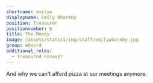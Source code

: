 ```yaml
---
shortname: emilyw
displayname: Emily Wharmby
position: Treasurer
positionnumber: 6
title: The Money
image: /assets/static1/img/staff/emilywharmby.jpg
group: eboard
additional_roles:
  - Treasured Forever
---
```


And why we can't afford pizza at our 
meetings anymore.
